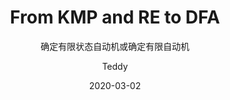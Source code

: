 ---
layout:     post
title:      "From KMP and RE to DFA"
subtitle:   "确定有限状态自动机或确定有限自动机"
iframe:     "//teddygoodman.github.io/2020-03-02-kmp-dfa"
date:       2020-03-02
author:     "Teddy"
header-img: "img/bg.jpg"
tags:
    - Algorithm
---